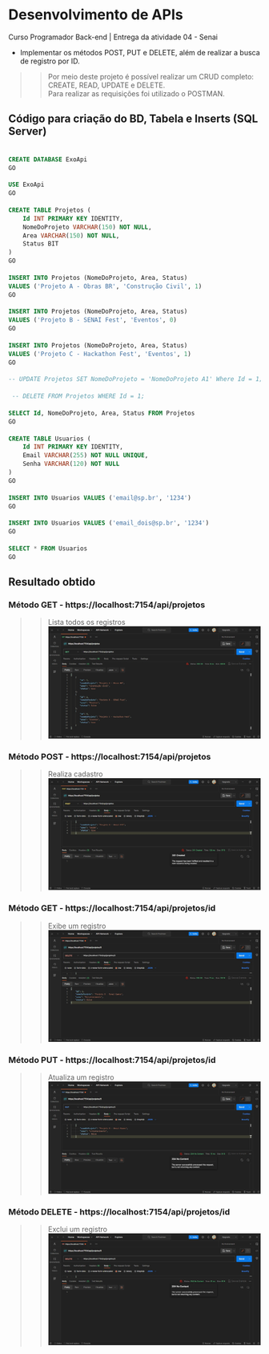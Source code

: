 # Desenvolvimento de APIs

<p>Curso Programador Back-end | Entrega da atividade 04 - Senai</p>

* Implementar os métodos POST, PUT e DELETE, além de realizar a busca de registro por ID. 

>> Por meio deste projeto é possível realizar um CRUD completo: CREATE, READ, UPDATE e DELETE. <br/>
>> Para realizar as requisições foi utilizado o POSTMAN.


## Código para criação do BD, Tabela e Inserts (SQL Server)

```sql

CREATE DATABASE ExoApi
GO

USE ExoApi
GO

CREATE TABLE Projetos (
    Id INT PRIMARY KEY IDENTITY,
    NomeDoProjeto VARCHAR(150) NOT NULL,
    Area VARCHAR(150) NOT NULL,
    Status BIT
)
GO

INSERT INTO Projetos (NomeDoProjeto, Area, Status) 
VALUES ('Projeto A - Obras BR', 'Construção Civil', 1)
GO

INSERT INTO Projetos (NomeDoProjeto, Area, Status) 
VALUES ('Projeto B - SENAI Fest', 'Eventos', 0)
GO

INSERT INTO Projetos (NomeDoProjeto, Area, Status) 
VALUES ('Projeto C - Hackathon Fest', 'Eventos', 1)
GO

-- UPDATE Projetos SET NomeDoProjeto = 'NomeDoProjeto A1' Where Id = 1;

 -- DELETE FROM Projetos WHERE Id = 1;

SELECT Id, NomeDoProjeto, Area, Status FROM Projetos
GO

CREATE TABLE Usuarios (
    Id INT PRIMARY KEY IDENTITY,
    Email VARCHAR(255) NOT NULL UNIQUE,
    Senha VARCHAR(120) NOT NULL
)
GO

INSERT INTO Usuarios VALUES ('email@sp.br', '1234')
GO

INSERT INTO Usuarios VALUES ('email_dois@sp.br', '1234')
GO

SELECT * FROM Usuarios
GO

```


## Resultado obtido

### Método GET - https://localhost:7154/api/projetos
>> Lista todos os registros
![GetAll - Lista todos os registros](screenshots/GetAll.jpg)

### Método POST - https://localhost:7154/api/projetos
>> Realiza cadastro
![Post - Cadastra](screenshots/Post.jpg)

### Método GET - https://localhost:7154/api/projetos/id
>> Exibe um registro
![GetOne - Pega um registro](screenshots/GetOne.jpg)

### Método PUT - https://localhost:7154/api/projetos/id
>> Atualiza um registro
![Put - Atualiza registro](screenshots/Put.jpg)

### Método DELETE - https://localhost:7154/api/projetos/id
>> Exclui um registro
![Delete - Exclui um registro](screenshots/Delete.jpg)

